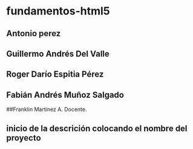 # fundamentos-html5
## Antonio perez
## Guillermo Andrés Del Valle
##  Roger Darío Espitia Pérez
## Fabián Andrés Muñoz Salgado
##Franklin Martínez A. Docente.
## inicio de la descrición colocando el nombre del proyecto
